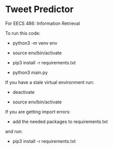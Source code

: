 # Tweet Predictor

For EECS 486: Information Retrieval

To run this code:

* python3 -m venv env

* source env/bin/activate

* pip3 install -r requirements.txt

* python3 main.py

If you have a stale virtual environment run:

* deactivate

* source env/bin/activate

If you are getting import errors:

* add the needed packages to requirements.txt

and run:

* pip3 install -r requirements.txt

